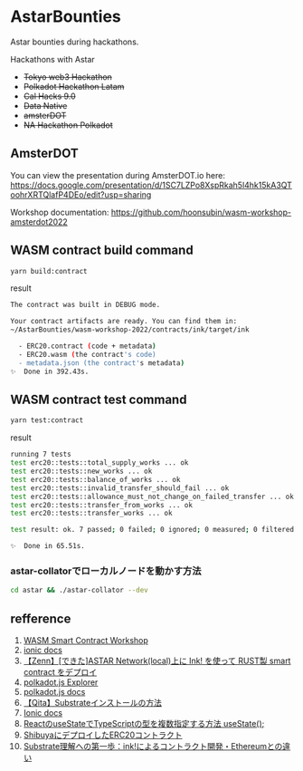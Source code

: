 # AstarBounties
Astar bounties during hackathons.

Hackathons with Astar
- <s>Tokyo web3 Hackathon</s>
- <s>Polkadot Hackathon Latam</s>
- <s>Cal Hacks 9.0</s>
- <s>Data Native</s>
- <s>amsterDOT</s>
- <s>NA Hackathon Polkadot</s>


## AmsterDOT
You can view the presentation during AmsterDOT.io here:
https://docs.google.com/presentation/d/1SC7LZPo8XspRkah5l4hk15kA3QToohrXRTQlafP4DEo/edit?usp=sharing

Workshop documentation:
https://github.com/hoonsubin/wasm-workshop-amsterdot2022

## WASM contract build command

```bash
yarn build:contract
```

result

```bash
The contract was built in DEBUG mode.

Your contract artifacts are ready. You can find them in:
~/AstarBounties/wasm-workshop-2022/contracts/ink/target/ink

  - ERC20.contract (code + metadata)
  - ERC20.wasm (the contract's code)
  - metadata.json (the contract's metadata)
✨  Done in 392.43s.
```

## WASM  contract test command

```bash
yarn test:contract
```

result

```bash
running 7 tests
test erc20::tests::total_supply_works ... ok
test erc20::tests::new_works ... ok
test erc20::tests::balance_of_works ... ok
test erc20::tests::invalid_transfer_should_fail ... ok
test erc20::tests::allowance_must_not_change_on_failed_transfer ... ok
test erc20::tests::transfer_from_works ... ok
test erc20::tests::transfer_works ... ok

test result: ok. 7 passed; 0 failed; 0 ignored; 0 measured; 0 filtered out; finished in 0.00s

✨  Done in 65.51s.
```

### astar-collatorでローカルノードを動かす方法

```bash
cd astar && ./astar-collator --dev
```

## refference

1. [WASM Smart Contract Workshop](https://github.com/hoonsubin/wasm-workshop-amsterdot2022)
2. [ionic docs](https://ionicframework.com/docs/components)
3. [【Zenn】[できた]ASTAR Network(local)上に Ink! を使って RUST製 smart contract をデプロイ](https://zenn.dev/polonity/articles/ddffad4663a04e)
4. [polkadot.js Explorer](https://polkadot.js.org/apps/#/explorer)
5. [polkadot.js docs](https://polkadot.js.org/docs/api/start/api.tx.subs)
6. [【Qita】Substrateインストールの方法](https://qiita.com/SotaWatanabe/items/f0c460bffa700b5a39de)
7. [Ionic docs](https://ionicframework.com/docs/ja/api/input)
8. [ReactのuseStateでTypeScriptの型を複数指定する方法 useState();](https://off.tokyo/blog/react-usestate-typescript/)
9. [ShibuyaにデプロイしたERC20コントラクト](https://contracts-ui.substrate.io/contract/XbWd99FgTZscva4Fmz9B2a7zFUDh5PhDFFCPYmCBzjVL1As)
19. [Substrate理解への第一歩：ink!によるコントラクト開発・Ethereumとの違い](https://recruit.gmo.jp/engineer/jisedai/blog/develop-substrate-contract-by-ink/)